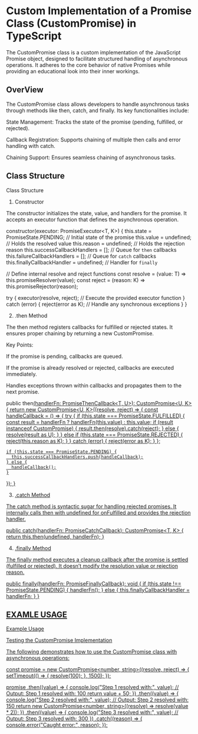 # Custom Implementation of a Promise Class (CustomPromise) in TypeScript

The CustomPromise class is a custom implementation of the JavaScript Promise object, designed to facilitate structured handling of asynchronous operations. It adheres to the core behavior of native Promises while providing an educational look into their inner workings.




## OverView

The CustomPromise class allows developers to handle asynchronous tasks through methods like then, catch, and finally. Its key functionalities include:

State Management: Tracks the state of the promise (pending, fulfilled, or rejected).

Callback Registration: Supports chaining of multiple then calls and error handling with catch.

Chaining Support: Ensures seamless chaining of asynchronous tasks.
## Class Structure
Class Structure

1. Constructor

The constructor initializes the state, value, and handlers for the promise. It accepts an executor function that defines the asynchronous operation.

constructor(executor: PromiseExecutor<T, K>) {
  this.state = PromiseState.PENDING; // Initial state of the promise
  this.value = undefined;           // Holds the resolved value
  this.reason = undefined;          // Holds the rejection reason
  this.successCallbackHandlers = []; // Queue for `then` callbacks
  this.failureCallbackHandlers = []; // Queue for `catch` callbacks
  this.finallyCallbackHandler = undefined; // Handler for `finally`

  // Define internal resolve and reject functions
  const resolve = (value: T) => this.promiseResolver(value);
  const reject = (reason: K) => this.promiseRejector(reason);

  try {
    executor(resolve, reject); // Execute the provided executor function
  } catch (error) {
    reject(error as K); // Handle any synchronous exceptions
  }
}

2. .then Method

The then method registers callbacks for fulfilled or rejected states. It ensures proper chaining by returning a new CustomPromise.

Key Points:

If the promise is pending, callbacks are queued.

If the promise is already resolved or rejected, callbacks are executed immediately.

Handles exceptions thrown within callbacks and propagates them to the next promise.

public then<U>(handlerFn: PromiseThenCallback<T, U>): CustomPromise<U, K> {
  return new CustomPromise<U, K>((resolve, reject) => {
    const handleCallback = () => {
      try {
        if (this.state === PromiseState.FULFILLED) {
          const result = handlerFn ? handlerFn(this.value) : this.value;
          if (result instanceof CustomPromise) {
            result.then(resolve).catch(reject);
          } else {
            resolve(result as U);
          }
        } else if (this.state === PromiseState.REJECTED) {
          reject(this.reason as K);
        }
      } catch (error) {
        reject(error as K);
      }
    };

    if (this.state === PromiseState.PENDING) {
      this.successCallbackHandlers.push(handleCallback);
    } else {
      handleCallback();
    }
  });
}

3. .catch Method

The catch method is syntactic sugar for handling rejected promises. It internally calls then with undefined for onFulfilled and provides the rejection handler.

public catch(handlerFn: PromiseCatchCallback<K>): CustomPromise<T, K> {
  return this.then(undefined, handlerFn);
}

4. .finally Method

The finally method executes a cleanup callback after the promise is settled (fulfilled or rejected). It doesn’t modify the resolution value or rejection reason.

public finally(handlerFn: PromiseFinallyCallback): void {
  if (this.state !== PromiseState.PENDING) {
    handlerFn();
  } else {
    this.finallyCallbackHandler = handlerFn;
  }
}
## EXAMLE USAGE

Example Usage

Testing the CustomPromise Implementation

The following demonstrates how to use the CustomPromise class with asynchronous operations:

const promise = new CustomPromise<number, string>((resolve, reject) => {
  setTimeout(() => {
    resolve(100);
  }, 1500);
});

promise
  .then((value) => {
    console.log("Step 1 resolved with:", value); // Output: Step 1 resolved  with: 100
    return value + 50;
  })
  .then((value) => {
    console.log("Step 2 resolved with:", value); // Output: Step 2 resolved with: 150
    return new CustomPromise<number, string>((resolve) => resolve(value * 2));
  })
  .then((value) => {
    console.log("Step 3 resolved with:", value); // Output: Step 3 resolved with: 300
  })
  .catch((reason) => {
    console.error("Caught error:", reason);
  });